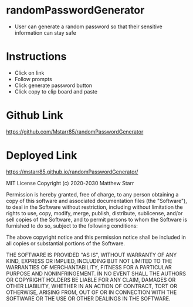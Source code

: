 # randomPasswordGenerator

 * User can generate a random password so that their sensitive information can stay safe

# Instructions

* Click on link
* Follow prompts
* Click generate password button
* Click copy to clip board and paste 

# Github Link

https://github.com/Mstarr85/randomPasswordGenerator

# Deployed Link

https://mstarr85.github.io/randomPasswordGenerator/


MIT License
Copyright (c) 2020-2030 Matthew Starr

Permission is hereby granted, free of charge, to any person obtaining a copy of this software and associated documentation files (the "Software"), to deal in the Software without restriction, including without limitation the rights to use, copy, modify, merge, publish, distribute, sublicense, and/or sell copies of the Software, and to permit persons to whom the Software is furnished to do so, subject to the following conditions:

The above copyright notice and this permission notice shall be included in all copies or substantial portions of the Software.

THE SOFTWARE IS PROVIDED "AS IS", WITHOUT WARRANTY OF ANY KIND, EXPRESS OR IMPLIED, INCLUDING BUT NOT LIMITED TO THE WARRANTIES OF MERCHANTABILITY, FITNESS FOR A PARTICULAR PURPOSE AND NONINFRINGEMENT. IN NO EVENT SHALL THE AUTHORS OR COPYRIGHT HOLDERS BE LIABLE FOR ANY CLAIM, DAMAGES OR OTHER LIABILITY, WHETHER IN AN ACTION OF CONTRACT, TORT OR OTHERWISE, ARISING FROM, OUT OF OR IN CONNECTION WITH THE SOFTWARE OR THE USE OR OTHER DEALINGS IN THE SOFTWARE.





